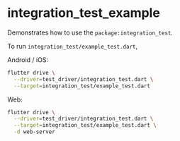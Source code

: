# integration_test_example

Demonstrates how to use the `package:integration_test`.

To run `integration_test/example_test.dart`,

Android / iOS:

```sh
flutter drive \
  --driver=test_driver/integration_test.dart \
  --target=integration_test/example_test.dart
```

Web:

```sh
flutter drive \
  --driver=test_driver/integration_test.dart \
  --target=integration_test/example_test.dart \
  -d web-server
```
